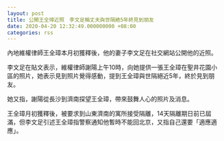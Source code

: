 ```yaml
---
layout: post
title: 公開王全璋近照　李文足稱丈夫與世隔絶5年終見到朋友
date: 2020-04-20 12:32:49.000000000 +08:00
categories: rss
---
```


內地維權律師王全璋本月初獲釋後，他的妻子李文足在社交網站公開他的近照。

李文足在貼文表示，維權律師謝陽上午10時，向她提供一張王全璋在聖井花園小區的照片，她表示見到照片覺得感動，提到王全璋與世隔絕近5年，終於見到朋友。

她又指，謝陽從長沙到濟南探望王全璋，帶來鼓舞人心的照片及消息。

王全璋月初獲釋後，被要求到山東濟南的寓所接受隔離，14天隔離期日前已屆滿，但李文足引述王全璋指警察通知他暫時不能回北京，又指自己還要「適應適應」。

